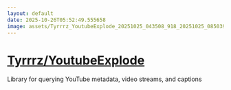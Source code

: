 ```yaml
---
layout: default
date: 2025-10-26T05:52:49.555658
image: assets/Tyrrrz_YoutubeExplode_20251025_043508_918_20251025_085039_9c57be--20251025T105101425--cropped.png
---
```


# [Tyrrrz/YoutubeExplode](https://github.com/Tyrrrz/YoutubeExplode/)

Library for querying YouTube metadata, video streams, and captions
